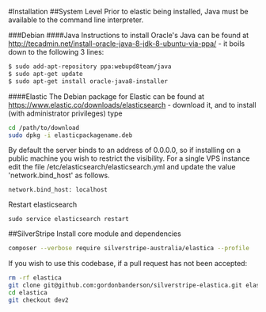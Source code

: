 #Installation
##System Level
Prior to elastic being installed, Java must be available to the command line interpreter.

###Debian
####Java
Instructions to install Oracle's Java can be found at http://tecadmin.net/install-oracle-java-8-jdk-8-ubuntu-via-ppa/ - it boils down to the following 3 lines:

```bash
$ sudo add-apt-repository ppa:webupd8team/java
$ sudo apt-get update
$ sudo apt-get install oracle-java8-installer
```

####Elastic
The Debian package for Elastic can be found at https://www.elastic.co/downloads/elasticsearch - download it, and to install (with administrator privileges) type
```bash
cd /path/to/download
sudo dpkg -i elasticpackagename.deb
```

By default the server binds to an address of 0.0.0.0, so if installing on a public machine you wish to restrict the visibility.  For a single
VPS instance edit the file /etc/elasticsearch/elasticsearch.yml and update the value 'network.bind_host' as follows.

```
network.bind_host: localhost
```
Restart elasticsearch
```
sudo service elasticsearch restart
```

##SilverStripe
Install core module and dependencies
```bash
composer --verbose require silverstripe-australia/elastica --profile
```

If you wish to use this codebase, if a pull request has not been accepted:
```bash
rm -rf elastica
git clone git@github.com:gordonbanderson/silverstripe-elastica.git elastica
cd elastica
git checkout dev2
```
